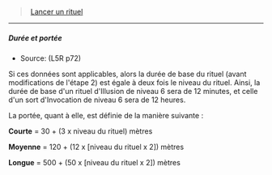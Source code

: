﻿---
!GenericItem
Name: Durée et portée
Source: (L5R p72)
Id: l5r_rituals_hd.md#durée-et-portée
ParentLink: l5r_rituals_hd.md#lancer-un-rituel
ParentName: Lancer un rituel
NameLevel: 5
Attributes:
  Name: Durée et portée
  Markdown: >+
    ##### <!--Name-->Durée et portée<!--/Name-->


    - Source: <!--Source-->(L5R p72)<!--/Source-->


    Si ces données sont applicables, alors la durée de base du rituel (avant modifications de l'étape 2) est égale à deux fois le niveau du rituel. Ainsi, la durée de base d'un rituel d'Illusion de niveau 6 sera de 12 minutes, et celle d'un sort d'Invocation de niveau 6 sera de 12 heures.


    La portée, quant à elle, est définie de la manière suivante :


    **Courte** = 30 + (3 x niveau du rituel) mètres


    **Moyenne** = 120 + (12 x [niveau du rituel x 2]) mètres


    **Longue** = 500 + (50 x [niveau du rituel x 2]) mètres

  Source: (L5R p72)
AttributesDictionary: >+
  Name: Durée et portée

  Markdown: >+

    ##### <!--Name-->Durée et portée<!--/Name-->





    - Source: <!--Source-->(L5R p72)<!--/Source-->





    Si ces données sont applicables, alors la durée de base du rituel (avant modifications de l'étape 2) est égale à deux fois le niveau du rituel. Ainsi, la durée de base d'un rituel d'Illusion de niveau 6 sera de 12 minutes, et celle d'un sort d'Invocation de niveau 6 sera de 12 heures.





    La portée, quant à elle, est définie de la manière suivante :





    **Courte** = 30 + (3 x niveau du rituel) mètres





    **Moyenne** = 120 + (12 x [niveau du rituel x 2]) mètres





    **Longue** = 500 + (50 x [niveau du rituel x 2]) mètres



  Source: (L5R p72)

---
> [Lancer un rituel](hd_l5r_rituals.md)

---

##### Durée et portée

- Source: (L5R p72)

Si ces données sont applicables, alors la durée de base du rituel (avant modifications de l'étape 2) est égale à deux fois le niveau du rituel. Ainsi, la durée de base d'un rituel d'Illusion de niveau 6 sera de 12 minutes, et celle d'un sort d'Invocation de niveau 6 sera de 12 heures.

La portée, quant à elle, est définie de la manière suivante :

**Courte** = 30 + (3 x niveau du rituel) mètres

**Moyenne** = 120 + (12 x [niveau du rituel x 2]) mètres

**Longue** = 500 + (50 x [niveau du rituel x 2]) mètres


